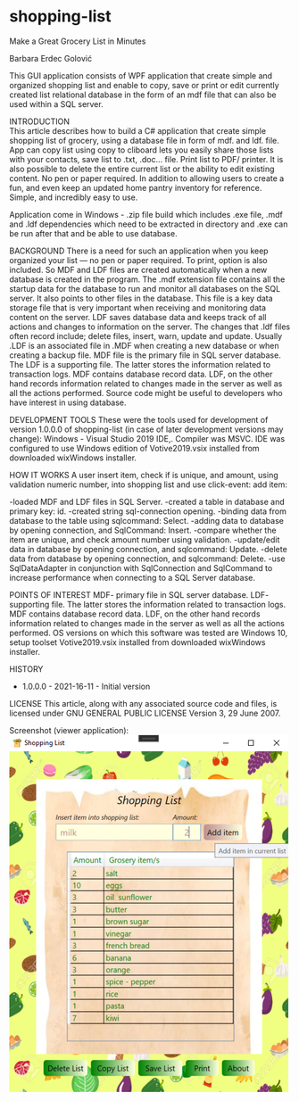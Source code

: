 # shopping-list
Make a Great Grocery List in Minutes

Barbara Erdec Golović

This GUI application consists of WPF application that create simple and organized shopping list and enable to copy, save or print or edit currently created list relational database in the 
form of an mdf file that can also be used within a SQL server.

INTRODUCTION  
This article describes how to build a C# application that create simple shopping list of grocery, using a database file in form of mdf. and ldf. file. App can copy list using copy 
to cliboard  lets you easily share those lists with your contacts, save list to .txt, .doc... file. Print list to PDF/ printer. It is also possible to delete the entire current list 
or the ability to edit existing content. No pen or paper required. In addition to allowing users to create a fun, and even keep an updated home pantry inventory for reference. Simple, 
and incredibly easy to use.

Application come in Windows - .zip file build which includes .exe file, .mdf and .ldf dependencies which need to be extracted in directory and .exe can be run after that and be able 
to use database.

BACKGROUND
There is a need for such an application when you keep organized your list — no pen or paper required. To print, option is also included. So MDF and LDF files are created automatically 
when a new database is created in the program. The .mdf extension file contains all the startup data for the database to run and monitor all databases on the SQL server. It also points 
to other files in the database. This file is a key data storage file that is very important when receiving and monitoring data content on the server. LDF saves database data and keeps 
track of all actions and changes to information on the server. The changes that .ldf files often record include; delete files, insert, warn, update and update. Usually .LDF is an 
associated file in .MDF when creating a new database or when creating a backup file. MDF file is the primary file in SQL server database. The LDF is a supporting file. The latter stores 
the information related to transaction logs. MDF contains database record data. LDF, on the other hand records information related to changes made in the server as well as all the 
actions performed. Source code might be useful to developers who have interest in using database.

DEVELOPMENT TOOLS
These were the tools used for development of version 1.0.0.0 of shopping-list (in case of later development versions may change):
Windows - Visual Studio 2019 IDE,. Compiler was MSVC. IDE was configured to use Windows edition of Votive2019.vsix installed from 
downloaded wixWindows installer.

HOW IT WORKS
A user insert item, check if is unique, and amount, using validation numeric number, into shopping list and use click-event: add item:

-loaded MDF and LDF files in SQL Server.
-created a table in database and primary key: id.
-created string sql-connection opening.
-binding data from database to the table using sqlcommand: Select.
-adding data to database by opening connection, and SqlCommand: Insert.
-compare whether the item are unique, and check amount number using validation.
-update/edit data in database by opening connection, and sqlcommand: Update.
-delete data from database by opening connection, and sqlcommand: Delete.
-use SqlDataAdapter in conjunction with SqlConnection and SqlCommand to increase performance when connecting to a SQL Server database.

POINTS OF INTEREST
MDF- primary file in SQL server database. LDF- supporting file. The latter stores the information related to transaction logs. 
MDF contains database record data. LDF, on the other hand records information related to changes made in the server as well as all the 
actions performed.
OS versions on which this software was tested are Windows 10, setup toolset Votive2019.vsix installed from downloaded wixWindows installer. 

HISTORY
-	1.0.0.0 - 2021-16-11 - Initial version

LICENSE
This article, along with any associated source code and files, is licensed under GNU GENERAL PUBLIC LICENSE Version 3, 29 June 2007.

Screenshot (viewer application):
![screenshot](./screenshot.png?raw=true)

 
